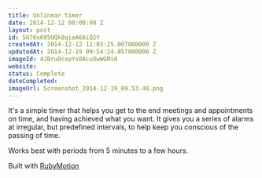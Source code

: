 ```yaml
---
title: Unlinear timer
date: 2014-12-12 00:00:00 Z
layout: post
id: 5H70x695UQk8qieA6AiQ2Y
createdAt: 2014-12-12 11:03:25.007000000 Z
updatedAt: 2014-12-19 09:54:24.857000000 Z
imageId: 4JBruOcxpYs0AcuOwWGMi0
website: 
status: Complete
dateCompleted: 
imageUrl: Screenshot_2014-12-19_09.53.40.png
---
```


It's a simple timer that helps you get to the end meetings and appointments on time, and having achieved what you want. It gives you a series of alarms at irregular, but predefined intervals, to help keep you conscious of the passing of time.

Works best with periods from 5 minutes to a few hours.

Built with [RubyMotion](http://www.rubymotion.com)